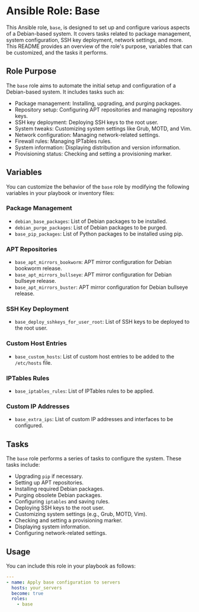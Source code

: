 # Ansible Role: Base

This Ansible role, `base`, is designed to set up and configure various aspects of a Debian-based system. It covers tasks related to package management, system configuration, SSH key deployment, network settings, and more. This README provides an overview of the role's purpose, variables that can be customized, and the tasks it performs.

## Role Purpose

The `base` role aims to automate the initial setup and configuration of a Debian-based system. It includes tasks such as:

- Package management: Installing, upgrading, and purging packages.
- Repository setup: Configuring APT repositories and managing repository keys.
- SSH key deployment: Deploying SSH keys to the root user.
- System tweaks: Customizing system settings like Grub, MOTD, and Vim.
- Network configuration: Managing network-related settings.
- Firewall rules: Managing IPTables rules.
- System information: Displaying distribution and version information.
- Provisioning status: Checking and setting a provisioning marker.

## Variables

You can customize the behavior of the `base` role by modifying the following variables in your playbook or inventory files:

### Package Management

- `debian_base_packages`: List of Debian packages to be installed.
- `debian_purge_packages`: List of Debian packages to be purged.
- `base_pip_packages`: List of Python packages to be installed using pip.

### APT Repositories

- `base_apt_mirrors_bookworm`: APT mirror configuration for Debian bookworm release.
- `base_apt_mirrors_bullseye`: APT mirror configuration for Debian bullseye release.
- `base_apt_mirrors_buster`: APT mirror configuration for Debian bullseye release.

### SSH Key Deployment

- `base_deploy_sshkeys_for_user_root`: List of SSH keys to be deployed to the root user.

### Custom Host Entries

- `base_custom_hosts`: List of custom host entries to be added to the `/etc/hosts` file.

### IPTables Rules

- `base_iptables_rules`: List of IPTables rules to be applied.

### Custom IP Addresses

- `base_extra_ips`: List of custom IP addresses and interfaces to be configured.

## Tasks

The `base` role performs a series of tasks to configure the system. These tasks include:

- Upgrading `pip` if necessary.
- Setting up APT repositories.
- Installing required Debian packages.
- Purging obsolete Debian packages.
- Configuring `iptables` and saving rules.
- Deploying SSH keys to the root user.
- Customizing system settings (e.g., Grub, MOTD, Vim).
- Checking and setting a provisioning marker.
- Displaying system information.
- Configuring network-related settings.

## Usage

You can include this role in your playbook as follows:

```yaml
---
- name: Apply base configuration to servers
  hosts: your_servers
  become: true
  roles:
    - base
